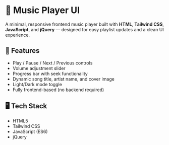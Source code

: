 # 🎵 Music Player UI

A minimal, responsive frontend music player built with **HTML**, **Tailwind CSS**, **JavaScript**, and **jQuery** — designed for easy playlist updates and a clean UI experience.

## 🚀 Features

- Play / Pause / Next / Previous controls  
- Volume adjustment slider  
- Progress bar with seek functionality  
- Dynamic song title, artist name, and cover image  
- Light/Dark mode toggle  
- Fully frontend-based (no backend required)  

## 🖥️ Tech Stack

- HTML5  
- Tailwind CSS  
- JavaScript (ES6)  
- jQuery  
